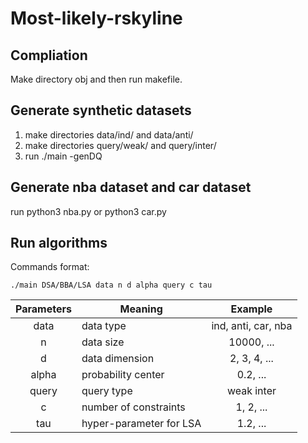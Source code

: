 # Most-likely-rskyline

## Compliation

Make directory obj and then run makefile.

## Generate synthetic datasets

1. make directories data/ind/ and data/anti/
2. make directories query/weak/ and query/inter/
3. run ./main -genDQ

## Generate nba dataset and car dataset

run python3 nba.py or python3 car.py

## Run algorithms

Commands format:
```
./main DSA/BBA/LSA data n d alpha query c tau
```
|Parameters|Meaning|Example|
|:---:|---|:---:|
|data|data type|ind, anti, car, nba|
|n|data size|10000, ...|
|d|data dimension|2, 3, 4, ...|
|alpha|probability center|0.2, ...|
|query|query type|weak inter|
|c|number of constraints|1, 2, ...|
|tau|hyper-parameter for LSA|1.2, ...|
